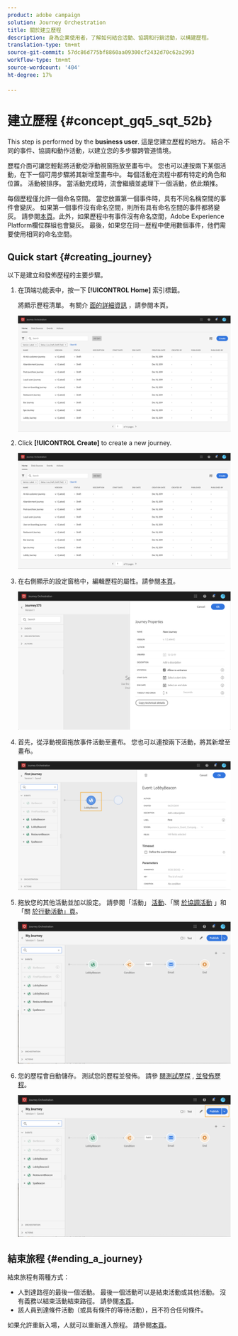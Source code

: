 ```yaml
---
product: adobe campaign
solution: Journey Orchestration
title: 關於建立歷程
description: 身為企業使用者，了解如何結合活動、協調和行銷活動，以構建歷程。
translation-type: tm+mt
source-git-commit: 57dc86d775bf8860aa09300cf2432d70c62a2993
workflow-type: tm+mt
source-wordcount: '404'
ht-degree: 17%

---
```




# 建立歷程 {#concept_gq5_sqt_52b}

This step is performed by the **business user**. 這是您建立歷程的地方。 結合不同的事件、協調和動作活動，以建立您的多步驟跨管道情境。

歷程介面可讓您輕鬆將活動從浮動視窗拖放至畫布中。 您也可以連按兩下某個活動，在下一個可用步驟將其新增至畫布中。 每個活動在流程中都有特定的角色和位置。 活動被排序。 當活動完成時，流會繼續並處理下一個活動，依此類推。

每個歷程僅允許一個命名空間。 當您放置第一個事件時，具有不同名稱空間的事件會變灰。 如果第一個事件沒有命名空間，則所有具有命名空間的事件都將變灰。 請參閱[本頁](../event/selecting-the-namespace.md)。此外，如果歷程中有事件沒有命名空間，Adobe Experience Platform欄位群組也會變灰。 最後，如果您在同一歷程中使用數個事件，他們需要使用相同的命名空間。

## Quick start {#creating_journey}

以下是建立和發佈歷程的主要步驟。

1. 在頂端功能表中，按一下 **[!UICONTROL Home]** 索引標籤。

   將顯示歷程清單。 有關介 [面的詳細資訊](../building-journeys/using-the-journey-designer.md) ，請參閱本頁。

   ![](../assets/journey30.png)

1. Click **[!UICONTROL Create]** to create a new journey.

   ![](../assets/journey31.png)

1. 在右側顯示的設定窗格中，編輯歷程的屬性。請參閱[本頁](../building-journeys/changing-properties.md)。

   ![](../assets/journey32.png)

1. 首先，從浮動視窗拖放事件活動至畫布。 您也可以連按兩下活動，將其新增至畫布。

   ![](../assets/journey33.png)

1. 拖放您的其他活動並加以設定。 請參閱「活動」 [活動](../building-journeys/event-activities.md)、「關 [於協調活動](../building-journeys/about-orchestration-activities.md) 」和「關 [於行動活動」頁](../building-journeys/about-action-activities.md)。

   ![](../assets/journey34.png)

1. 您的歷程會自動儲存。 測試您的歷程並發佈。 請參 [閱測試歷程](../building-journeys/testing-the-journey.md) , [並發佈歷程](../building-journeys/publishing-the-journey.md)。

   ![](../assets/journey36.png)

## 結束旅程 {#ending_a_journey}

結束旅程有兩種方式：

* 人到達路徑的最後一個活動。 最後一個活動可以是結束活動或其他活動。 沒有義務以結束活動結束路徑。 請參閱[本頁](../building-journeys/end-activity.md)。
* 該人員到達條件活動（或具有條件的等待活動），且不符合任何條件。

如果允許重新入場，人就可以重新進入旅程。 請參閱[本頁](../building-journeys/changing-properties.md)。
